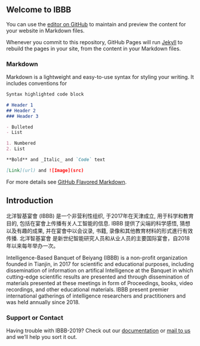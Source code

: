 ## Welcome to IBBB

You can use the [editor on GitHub](https://github.com/ibbb-tju/ibbb-tju.github.io/edit/master/README.md) to maintain and preview the content for your website in Markdown files.

Whenever you commit to this repository, GitHub Pages will run [Jekyll](https://jekyllrb.com/) to rebuild the pages in your site, from the content in your Markdown files.

### Markdown

Markdown is a lightweight and easy-to-use syntax for styling your writing. It includes conventions for

```markdown
Syntax highlighted code block

# Header 1
## Header 2
### Header 3

- Bulleted
- List

1. Numbered
2. List

**Bold** and _Italic_ and `Code` text

[Link](url) and ![Image](src)
```

For more details see [GitHub Flavored Markdown](https://guides.github.com/features/mastering-markdown/).

## Introduction

北洋智基宴會 (IBBB) 是一个非营利性组织, 于2017年在天津成立, 用于科学和教育目的, 包括在宴會上传播有关人工智能的信息. IBBB 提供了尖端的科学感悟, 猜想以及有趣的成果, 并在宴會中以会议录, 书籍, 录像和其他教育材料的形式進行有效传播. 
北洋智基宴會 是新世纪智能研究人员和从业人员的主要国际宴會，自2018年以来每年举办一次。

Intelligence-Based Banquet of Beiyang (IBBB) is a non-profit organization founded in Tianjin, in 2017 for scientific and educational purposes, including dissemination of information on artifical Intelligence at the Banquet in which cutting-edge scientific results are presented and through dissemination of materials presented at these meetings in form of Proceedings, books, video recordings, and other educational materials.
IBBB present premier international gatherings of intelligence researchers and practitioners and was held annually since 2018.

### Support or Contact

Having trouble with IBBB-2019? Check out our [documentation](https://help.github.com/categories/github-pages-basics/) or [mail to us](mailto:ibbb.ch@outlook.com?subject=IBBB2019) and we’ll help you sort it out.
